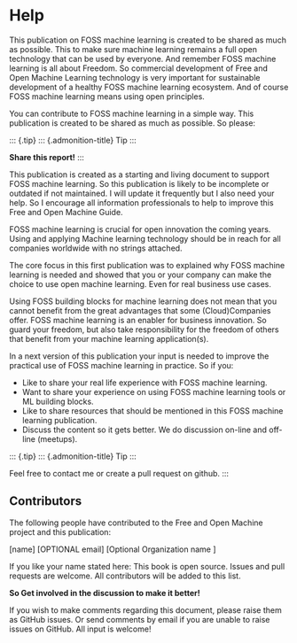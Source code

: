 Help
====

This publication on FOSS machine learning is created to be shared as
much as possible. This to make sure machine learning remains a full open
technology that can be used by everyone. And remember FOSS machine
learning is all about Freedom. So commercial development of Free and
Open Machine Learning technology is very important for sustainable
development of a healthy FOSS machine learning ecosystem. And of course
FOSS machine learning means using open principles.

You can contribute to FOSS machine learning in a simple way. This
publication is created to be shared as much as possible. So please:

::: {.tip}
::: {.admonition-title}
Tip
:::

**Share this report!**
:::

This publication is created as a starting and living document to support
FOSS machine learning. So this publication is likely to be incomplete or
outdated if not maintained. I will update it frequently but I also need
your help. So I encourage all information professionals to help to
improve this Free and Open Machine Guide.

FOSS machine learning is crucial for open innovation the coming years.
Using and applying Machine learning technology should be in reach for
all companies worldwide with no strings attached.

The core focus in this first publication was to explained why FOSS
machine learning is needed and showed that you or your company can make
the choice to use open machine learning. Even for real business use
cases.

Using FOSS building blocks for machine learning does not mean that you
cannot benefit from the great advantages that some (Cloud)Companies
offer. FOSS machine learning is an enabler for business innovation. So
guard your freedom, but also take responsibility for the freedom of
others that benefit from your machine learning application(s).

In a next version of this publication your input is needed to improve
the practical use of FOSS machine learning in practice. So if you:

-   Like to share your real life experience with FOSS machine learning.
-   Want to share your experience on using FOSS machine learning tools
    or ML building blocks.
-   Like to share resources that should be mentioned in this FOSS
    machine learning publication.
-   Discuss the content so it gets better. We do discussion on-line and
    off-line (meetups).

::: {.tip}
::: {.admonition-title}
Tip
:::

Feel free to contact me or create a pull request on github.
:::

Contributors
------------

The following people have contributed to the Free and Open Machine
project and this publication:

\[name\] \[OPTIONAL email\] \[Optional Organization name \]

If you like your name stated here: This book is open source. Issues and
pull requests are welcome. All contributors will be added to this list.

**So Get involved in the discussion to make it better!**

If you wish to make comments regarding this document, please raise them
as GitHub issues. Or send comments by email if you are unable to raise
issues on GitHub. All input is welcome!
